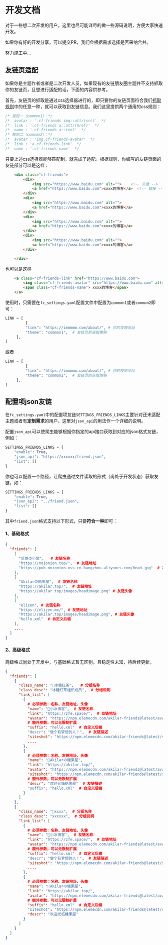 # 开发文档

对于一些想二次开发的用户，这里也尽可能详尽的做一些源码说明，方便大家快速开发。

如果你有好的开发分享，可以提交PR，我们会根据需求选择是否采纳合并。

努力施工中...


## 友链页适配

如果你是主题作者或者是二次开发人员，如果现有的友链朋友圈主题并不支持抓取你的友链页，且想进行适配的话，下面的内容供参考。

首先，友链页的抓取是通过css选择器进行的，即只要你的友链页面符合我们[抓取规则](https://github.com/Rock-Candy-Tea/hexo-circle-of-friends/blob/main/hexo_circle_of_friends/utils/get_url.py)中的任意一种，就可以获取到友链信息。我们这里提供两个通用的css规则：

```css
/* 规则一（common1）：*/
/*  avatar : '.cf-friends img::attr(src)'  */
/*  link : '.cf-friends a::attr(href)'  */
/*  name : '.cf-friends a::text'  */
/* 规则二（common2）：*/
/*  avatar : 'img.cf-friends-avatar'  */
/*  link : 'a.cf-friends-link'  */
/*  name : '.cf-friends-name'  */
```

只要上述css选择器能够匹配到，就完成了适配。根据规则，你编写的友链页面的友链部分可以是这样：

```html
    <div class="cf-friends">
        <div>
            <img src="https://www.baidu.com" alt="">    <!-- 头像 -->
            <a href="https://www.baidu.com">xxxx的博客</a>  <!-- 链接 -->
        </div>
        <div>
            <img src="https://www.baidu.com" alt="">
            <a href="https://www.baidu.com">xxxx的博客</a>
        </div>
        <div>
            <img src="https://www.baidu.com" alt="">
            <a href="https://www.baidu.com">xxxx的博客</a>
        </div>
        <div>
            <img src="https://www.baidu.com" alt="">
            <a href="https://www.baidu.com">xxxx的博客</a>
        </div>

    </div>
```

也可以是这样

```html
    <a class="cf-friends-link" href="https://www.baidu.com">
        <img class="cf-friends-avatar" src="https://www.baidu.com" alt="">
        <span class="cf-friends-name"> xxxx的博客</span>
    </a>
```

使用时，只需要在`fc_settings.yaml`配置文件中配置为`common1`或者`common2`即可：

```python
LINK = [
         {
         "link": "https://immmmm.com/about/", # 你的友链地址
         "theme": "common1",  # 友链页的获取策略
     },
]
```
或者
```python
LINK = [
         {
         "link": "https://immmmm.com/about/", # 你的友链地址
         "theme": "common2",  # 友链页的获取策略
     },
]
```

## 配置项json友链

在`fc_settings.yaml`中的配置项友链`SETTINGS_FRIENDS_LINKS`主要针对还未适配主题或者有**定制需求**的用户，这里对`json_api`的用法作一个详细的说明。

配置`json_api`可以使爬虫能够根据你指定的api接口获取到对应的json格式友链，例如：

```python
SETTINGS_FRIENDS_LINKS = {
    "enable": True,
    "json_api": "https://xxxxxx/friend.json",
    "list": []
}
```

你也可以配置一个路径，让爬虫通过文件读取的形式（尚处于开发状态）获取友链，如：

```python
SETTINGS_FRIENDS_LINKS = {
    "enable": True,
    "json_api": "../friend.json",
    "list": []
}
```

其中`friend.json`格式支持以下形式，只要**符合一种**即可：

#### 1、基础格式

```json
{
  "friends": [
    [
      "贰猹の小窝",   # 友链名称
      "https://noionion.top/",  # 友链地址
      "https://pub-noionion.oss-cn-hangzhou.aliyuncs.com/head.jpg"  # 友链头像
    ],
    [
      "Akilarの糖果屋",  # 友链名称
      "https://akilar.top/",  # 友链地址
      "https://akilar.top/images/headimage.png" # 友链头像
    ],
    [
      "elizen", # 友链名称
      "https://elizen.me/", # 友链地址
      "https://akilar.top/images/headimage.png", # 友链头像
      "hello.xml"  # 自定义后缀
    ],
    ....
  ]
}
```

#### 2、高级格式

高级格式尚处于开发中，与基础格式暂无区别，且稳定性未知，待后续更新。

```json
{
  "friends": [
    {
      "class_name": "🍨冰糖红茶",   # 分组名称
      "class_desc": "冰糖红茶组织成员",  # 分组说明
      "link_list": [
        {
          # 必须参数：名称、友链地址、头像
          "name": "🧊小冰博客",  # 友链名称
          "link": "https://zfe.space/",  # 友链地址
          "avatar": "https://npm.elemecdn.com/akilar-friends@latest/avatar/zfe.space.jpg",  # 友链头像
          # 额外参数，可以无限制扩展
      	  "suffix": "hello.xml"  # 自定义后缀
          "descr": "做个有梦想的人！",  # 友链描述
          "siteshot": "https://npm.elemecdn.com/akilar-friends@latest/siteshot/zfe.space.jpg"  # 站点截图
          ....
        },
        {
          # 必须参数：名称、友链地址、头像
          "name": "🍭Akilarの糖果屋",
          "link": "https://akilar.top/",
          "avatar": "https://npm.elemecdn.com/akilar-friends@latest/avatar/akilar.top.jpg",
          "siteshot": "https://npm.elemecdn.com/akilar-friends@latest/siteshot/akilar.top.jpg",
          # 额外参数，可以无限制扩展
          "descr": "欢迎光临糖果屋"  # 友链描述
          "suffix": "hello.xml"  # 自定义后缀
        }
      ]
    },
    {
      "class_name": "🍨xxxx",  # 分组名称
      "class_desc": "xxxxxx",  # 分组说明
      "link_list": [
        {
          # 必须参数：名称、友链地址、头像
          "name": "🧊小冰博客",  # 友链名称
          "link": "https://zfe.space/",  # 友链地址
          "avatar": "https://npm.elemecdn.com/akilar-friends@latest/avatar/zfe.space.jpg",  # 友链头像
          # 额外参数，可以无限制扩展
		  "suffix": "hello.xml"  # 自定义后缀
          "descr": "做个有梦想的人！",  # 友链描述
          "siteshot": "https://npm.elemecdn.com/akilar-friends@latest/siteshot/zfe.space.jpg"  # 站点截图
          ....
        },
        {
          # 必须参数：名称、友链地址、头像
          "name": "🍭Akilarの糖果屋",
          "link": "https://akilar.top/",
          "avatar": "https://npm.elemecdn.com/akilar-friends@latest/avatar/akilar.top.jpg",
          # 额外参数，可以无限制扩展
          "suffix": "hello.xml"  # 自定义后缀
          "siteshot": "https://npm.elemecdn.com/akilar-friends@latest/siteshot/akilar.top.jpg",
          "descr": "欢迎光临糖果屋"
        }
      ]
    }
  ]
}
```

